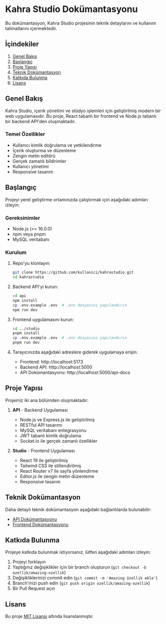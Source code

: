 # Kahra Studio Dokümantasyonu

Bu dokümantasyon, Kahra Studio projesinin teknik detaylarını ve kullanım talimatlarını içermektedir.

## İçindekiler

1. [Genel Bakış](#genel-bakış)
2. [Başlangıç](#başlangıç)
3. [Proje Yapısı](#proje-yapısı)
4. [Teknik Dokümantasyon](#teknik-dokümantasyon)
5. [Katkıda Bulunma](#katkıda-bulunma)
6. [Lisans](#lisans)

## Genel Bakış

Kahra Studio, içerik yönetimi ve stüdyo işlemleri için geliştirilmiş modern bir web uygulamasıdır. Bu proje, React tabanlı bir frontend ve Node.js tabanlı bir backend API'den oluşmaktadır.

### Temel Özellikler

- Kullanıcı kimlik doğrulama ve yetkilendirme
- İçerik oluşturma ve düzenleme
- Zengin metin editörü
- Gerçek zamanlı bildirimler
- Kullanıcı yönetimi
- Responsive tasarım

## Başlangıç

Projeyi yerel geliştirme ortamınızda çalıştırmak için aşağıdaki adımları izleyin:

### Gereksinimler

- Node.js (>= 16.0.0)
- npm veya pnpm
- MySQL veritabanı

### Kurulum

1. Repo'yu klonlayın:
   ```bash
   git clone https://github.com/kullanici/kahrastudio.git
   cd kahrastudio
   ```

2. Backend API'yi kurun:
   ```bash
   cd api
   npm install
   cp .env.example .env  # .env dosyasını yapılandırın
   npm run dev
   ```

3. Frontend uygulamasını kurun:
   ```bash
   cd ../studio
   pnpm install
   cp .env.example .env  # .env dosyasını yapılandırın
   pnpm run dev
   ```

4. Tarayıcınızda aşağıdaki adreslere giderek uygulamaya erişin:
   - Frontend: http://localhost:5173
   - Backend API: http://localhost:5000
   - API Dokümantasyonu: http://localhost:5000/api-docs

## Proje Yapısı

Projemiz iki ana bölümden oluşmaktadır:

1. **API** - Backend Uygulaması
   - Node.js ve Express.js ile geliştirilmiş
   - RESTful API tasarımı
   - MySQL veritabanı entegrasyonu
   - JWT tabanlı kimlik doğrulama
   - Socket.io ile gerçek zamanlı özellikler

2. **Studio** - Frontend Uygulaması
   - React 19 ile geliştirilmiş
   - Tailwind CSS ile stillendirilmiş
   - React Router v7 ile sayfa yönlendirme
   - Editor.js ile zengin metin düzenleme
   - Responsive tasarım

## Teknik Dokümantasyon

Daha detaylı teknik dokümantasyon aşağıdaki bağlantılarda bulunabilir:

- [API Dokümantasyonu](docs/API.md)
- [Frontend Dokümantasyonu](docs/STUDIO.md)

## Katkıda Bulunma

Projeye katkıda bulunmak istiyorsanız, lütfen aşağıdaki adımları izleyin:

1. Projeyi forklayın
2. Yaptığınız değişiklikler için bir branch oluşturun (`git checkout -b ozellik/amazing-ozellik`)
3. Değişikliklerinizi commit edin (`git commit -m 'Amazing özellik ekle'`)
4. Branch'inizi push edin (`git push origin ozellik/amazing-ozellik`)
5. Bir Pull Request açın

## Lisans

Bu proje [MIT Lisansı](LICENSE) altında lisanslanmıştır. 